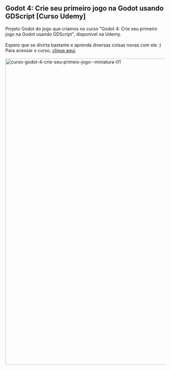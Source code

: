 <h2>Godot 4: Crie seu primeiro jogo na Godot usando GDScript [Curso Udemy]</h2>
Projeto Godot do jogo que criamos no curso "Godot 4: Crie seu primeiro jogo na Godot usando GDScript", disponível na Udemy.
<br>
<br>
Espero que se divirta bastante e aprenda diversas coisas novas com ele :)
<br>
Para acessar o curso, <a href="https://www.udemy.com/course/godot-4-crie-seu-primeiro-jogo-na-godot-usando-gdscript/?referralCode=32FB71C00E7F0238FC39">clique aqui</a>.
<br>
<br>

<img width="960" alt="curso-godot-4-crie-seu-primeio-jogo--miniatura-01" src="https://github.com/GabrielChiarelli/curso-primeiro-jogo-na-godot-4-projeto-godot/assets/102618272/342cf4cc-dcc9-4432-95b7-a10a09981891">
